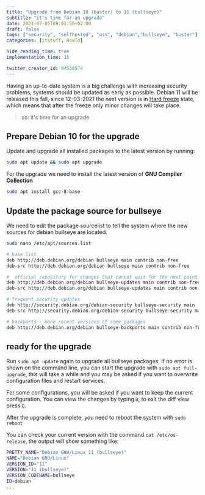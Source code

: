 ```yaml
---
title: "Upgrade from Debian 10 (buster) to 11 (bullseye)"
subtitle: "it's time for an upgrade"
date: 2021-07-05T09:01:56+02:00
draft: false
tags: ["security", "selfhosted", "oss", "debian","bullseye", "buster"]
categories: [itstuff, HowTo]

hide_reading_time: true
implementation_time: 15

twitter_creator_id: 94538574
---
```


Having an up-to-date system is a big challenge with increasing security problems, systems should be updated as early as possible. Debian 11 will be released this fall, since 12-03-2021 the next version is in [Hard freeze](https://release.debian.org/bullseye/freeze_policy.html#hard) state, which means that after the freeze only minor changes will take place.  

> so: it's time for an upgrade

## Prepare Debian 10 for the upgrade

Update and upgrade all installed packages to the latest version by running:

``` bash
sudo apt update && sudo apt upgrade
```

For the upgrade we need to install the latest version of **GNU Compiler Collection**

``` bash
sudo apt install gcc-8-base
```

## Update the package source for bullseye

We need to edit the package sourcelist to tell the system where the new sources for debian bullseye are located.

``` bash
sudo nano /etc/apt/sources.list
```

``` bash
# base list
deb http://deb.debian.org/debian bullseye main contrib non-free
deb-src http://deb.debian.org/debian bullseye main contrib non-free

#  official repository for changes that cannot wait for the next point release
deb http://deb.debian.org/debian bullseye-updates main contrib non-free
deb-src http://deb.debian.org/debian bullseye-updates main contrib non-free

# frequent security updates 
deb http://security.debian.org/debian-security bullseye-security main
deb-src http://security.debian.org/debian-security bullseye-security main

# backports - more recent versions of some packages
deb http://deb.debian.org/debian bullseye-backports main contrib non-free
```

## ready for the upgrade

Run `sudo apt update` again to upgrade all bullseye packages. If no error is shown on the command line, you can start the upgrade with `sudo apt full-upgrade`, this will take a while and you may be asked if you want to overwrite configuration files and restart services. 

For some configurations, you will be asked if you want to keep the current configuration. You can view the changes by typing `D`, to exit the diff view press `Q`.


After the upgrade is complete, you need to reboot the system with `sudo reboot`

You can check your current version with the command `cat /etc/os-release`, the output will show something like:

``` bash
PRETTY_NAME="Debian GNU/Linux 11 (bullseye)"
NAME="Debian GNU/Linux"
VERSION_ID="11"
VERSION="11 (bullseye)"
VERSION_CODENAME=bullseye
ID=debian
...
```
